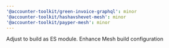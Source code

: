 ```yaml
---
'@accounter-toolkit/green-invoice-graphql': minor
'@accounter-toolkit/hashavshevet-mesh': minor
'@accounter-toolkit/payper-mesh': minor
---
```


Adjust to build as ES module. Enhance Mesh build configuration
